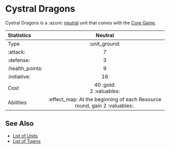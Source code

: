 # Cystral Dragons

Cystral Dragons is a :azure: [neutral](../towns/neutral.md) unit that comes with the [Core Game](../content.md).


| Statistics | Neutral |
| :--- | :---: |
| Type | :unit_ground: |
| :attack: | 7 |
| :defense: | 3 |
| :health_points: | 9 |
| :initiative: | 16 |
| Cost | 40 :gold:<br>2 :valuables: |
| Abilities | :effect_map: At the beginning of each Resource round, gain 2 :valuables:. |


## See Also

- [List of Units](../units.md)
- [List of Towns](../towns.md)
